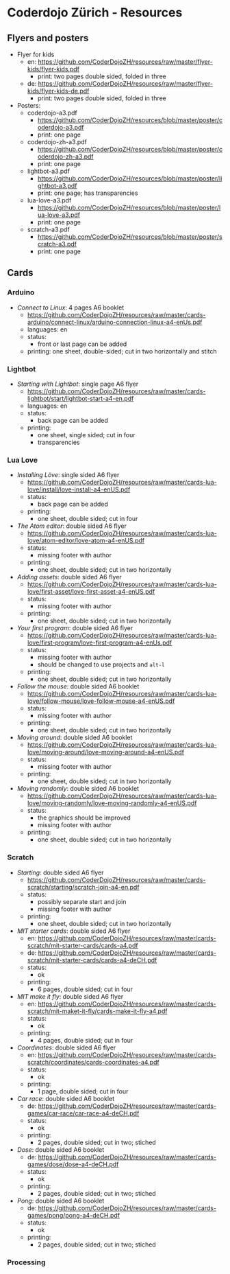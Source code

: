 # Coderdojo Zürich - Resources

## Flyers and posters

- Flyer for kids
  - en: <https://github.com/CoderDojoZH/resources/raw/master/flyer-kids/flyer-kids.pdf>
    - print: two pages double sided, folded in three
  - de: <https://github.com/CoderDojoZH/resources/raw/master/flyer-kids/flyer-kids-de.pdf>
    - print: two pages double sided, folded in three
- Posters:
  - coderdojo-a3.pdf
    - <https://github.com/CoderDojoZH/resources/blob/master/poster/coderdojo-a3.pdf>
    - print: one page
  - coderdojo-zh-a3.pdf
    - <https://github.com/CoderDojoZH/resources/blob/master/poster/coderdojo-zh-a3.pdf>
    - print: one page
  - lightbot-a3.pdf
    - <https://github.com/CoderDojoZH/resources/blob/master/poster/lightbot-a3.pdf>
    - print: one page; has transparencies
  - lua-love-a3.pdf
    - <https://github.com/CoderDojoZH/resources/blob/master/poster/lua-love-a3.pdf>
    - print: one page
  - scratch-a3.pdf
    - <https://github.com/CoderDojoZH/resources/blob/master/poster/scratch-a3.pdf>
    - print: one page

## Cards

### Arduino

- _Connect to Linux_: 4 pages A6 booklet
  - <https://github.com/CoderDojoZH/resources/raw/master/cards-arduino/connect-linux/arduino-connection-linux-a4-enUs.pdf>
  - languages: en
  - status: 
    - front or last page can be added
  - printing: one sheet, double-sided; cut in two horizontally and stitch

### Lightbot

- _Starting with Lightbot_: single page A6 flyer
  - <https://github.com/CoderDojoZH/resources/raw/master/cards-lightbot/start/lightbot-start-a4-en.pdf>
  - languages: en
  - status: 
    - back page can be added
  - printing:
    - one sheet, single sided; cut in four
    - transparencies

### Lua Love

- _Installing Löve_: single sided A6 flyer
  - <https://github.com/CoderDojoZH/resources/raw/master/cards-lua-love/install/love-install-a4-enUS.pdf>
  - status: 
    - back page can be added
  - printing:
    - one sheet, double sided; cut in four
- _The Atom editor_: double sided A6 flyer
  - <https://github.com/CoderDojoZH/resources/raw/master/cards-lua-love/atom-editor/love-atom-a4-enUS.pdf>
  - status: 
    - missing footer with author
  - printing:
    - one sheet, double sided; cut in two horizontally
- _Adding assets_: double sided A6 flyer
  - <https://github.com/CoderDojoZH/resources/raw/master/cards-lua-love/first-asset/love-first-asset-a4-enUS.pdf>
  - status: 
    - missing footer with author
  - printing:
    - one sheet, double sided; cut in two horizontally
- _Your first program_: double sided A6 flyer
  - <https://github.com/CoderDojoZH/resources/raw/master/cards-lua-love/first-program/love-first-program-a4-enUs.pdf>
  - status: 
    - missing footer with author
    - should be changed to use projects and `alt-l`
  - printing:
    - one sheet, double sided; cut in two horizontally
- _Follow the mouse_: double sided A6 booklet
  - <https://github.com/CoderDojoZH/resources/raw/master/cards-lua-love/follow-mouse/love-follow-mouse-a4-enUS.pdf>
  - status: 
    - missing footer with author
  - printing:
    - one sheet, double sided; cut in two horizontally
- _Moving around_: double sided A6 booklet
  - <https://github.com/CoderDojoZH/resources/raw/master/cards-lua-love/moving-around/love-moving-around-a4-enUS.pdf>
  - status: 
    - missing footer with author
  - printing:
    - one sheet, double sided; cut in two horizontally
- _Moving randomly_: double sided A6 booklet
  - <https://github.com/CoderDojoZH/resources/raw/master/cards-lua-love/moving-randomly/love-moving-randomly-a4-enUS.pdf>
  - status: 
    - the graphics should be improved
    - missing footer with author
  - printing:
    - one sheet, double sided; cut in two horizontally

### Scratch

- _Starting_: double sided A6 flyer
  - <https://github.com/CoderDojoZH/resources/raw/master/cards-scratch/starting/scratch-join-a4-en.pdf>
  - status: 
    - possibly separate start and join
    - missing footer with author
  - printing:
    - one sheet, double sided; cut in two horizontally
- _MIT starter cards_: double sided A6 flyer
  - en: <https://github.com/CoderDojoZH/resources/raw/master/cards-scratch/mit-starter-cards/cards-a4.pdf>
  - de: <https://github.com/CoderDojoZH/resources/raw/master/cards-scratch/mit-starter-cards/cards-a4-deCH.pdf>
  - status: 
    - ok
  - printing:
    - 6 pages, double sided; cut in four
- _MIT make it fly_: double sided A6 flyer
  - en: <https://github.com/CoderDojoZH/resources/raw/master/cards-scratch/mit-maket-it-fly/cards-make-it-fly-a4.pdf>
  - status: 
    - ok
  - printing:
    - 4 pages, double sided; cut in four
- _Coordinates_: double sided A6 flyer
  - en: <https://github.com/CoderDojoZH/resources/raw/master/cards-scratch/coordinates/cards-coordinates-a4.pdf>
  - status: 
    - ok
  - printing:
    - 1 page, double sided; cut in four
- _Car race_: double sided A6 booklet
  - de: <https://github.com/CoderDojoZH/resources/raw/master/cards-games/car-race/car-race-a4-deCH.pdf>
  - status: 
    - ok
  - printing:
    - 2 pages, double sided; cut in two; stiched
- _Dose_: double sided A6 booklet
  - de: <https://github.com/CoderDojoZH/resources/raw/master/cards-games/dose/dose-a4-deCH.pdf>
  - status: 
    - ok
  - printing:
    - 2 pages, double sided; cut in two; stiched
- _Pong_: double sided A6 booklet
  - de: <https://github.com/CoderDojoZH/resources/raw/master/cards-games/pong/pong-a4-deCH.pdf>
  - status: 
    - ok
  - printing:
    - 2 pages, double sided; cut in two; stiched

### Processing
